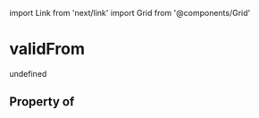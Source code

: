 import Link from 'next/link'
import Grid from '@components/Grid'

# validFrom

undefined

## Property of



